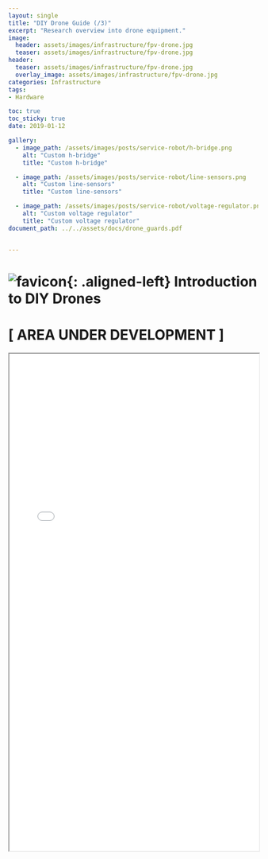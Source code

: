 ```yaml
---
layout: single
title: "DIY Drone Guide (/3)"
excerpt: "Research overview into drone equipment."
image:
  header: assets/images/infrastructure/fpv-drone.jpg
  teaser: assets/images/infrastructure/fpv-drone.jpg
header:
  teaser: assets/images/infrastructure/fpv-drone.jpg
  overlay_image: assets/images/infrastructure/fpv-drone.jpg
categories: Infrastructure
tags:
- Hardware

toc: true
toc_sticky: true
date: 2019-01-12

gallery:
  - image_path: /assets/images/posts/service-robot/h-bridge.png
    alt: "Custom h-bridge"
    title: "Custom h-bridge"

  - image_path: /assets/images/posts/service-robot/line-sensors.png
    alt: "Custom line-sensors"
    title: "Custom line-sensors"

  - image_path: /assets/images/posts/service-robot/voltage-regulator.png
    alt: "Custom voltage regulator"
    title: "Custom voltage regulator"
document_path: ../../assets/docs/drone_guards.pdf


---
```


# ![favicon](/assets/images/favicon.ico){: .aligned-left} Introduction to DIY Drones

# [ AREA UNDER DEVELOPMENT ]

<iframe src="{{ page.document_path }}" width="100%" height="1000px"></iframe>
